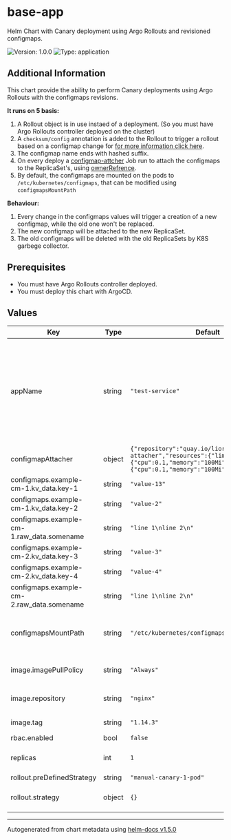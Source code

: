 # base-app

Helm Chart with Canary deployment using Argo Rollouts and revisioned configmaps.

![Version: 1.0.0](https://img.shields.io/badge/Version-1.0.0-informational?style=flat-square) ![Type: application](https://img.shields.io/badge/Type-application-informational?style=flat-square)

## Additional Information
This chart provide the ability to perform Canary deployments using Argo Rollouts with the configmaps revisions.

**It runs on 5 basis:**
1. A Rollout object is in use instaed of a deployment. (So you must have Argo Rollouts controller deployed on the cluster)
2. A `checksum/config` annotation is added to the Rollout to trigger a rollout based on a configmap change for [for more information click here](https://helm.sh/docs/howto/charts_tips_and_tricks/#automatically-roll-deployments).
3. The configmap name ends with hashed suffix.
4. On every deploy a [configmap-attcher](https://github.com/liorfranko/configmap-attacher) Job run to attach the configmaps to the ReplicaSet's, using [ownerRefrence](https://kubernetes.io/docs/concepts/overview/working-with-objects/owners-dependents/).
5. By default, the configmaps are mounted on the pods to `/etc/kubernetes/configmaps`, that can be modified using `configmapsMountPath`

**Behaviour:**
1. Every change in the configmaps values will trigger a creation of a new configmap, while the old one won't be replaced.
2. The new configmap will be attached to the new ReplicaSet.
3. The old configmaps will be deleted with the old ReplicaSets by K8S garbege collector.

## Prerequisites
* You must have Argo Rollouts controller deployed.
* You must deploy this chart with ArgoCD.

## Values

| Key | Type | Default | Description |
|-----|------|---------|-------------|
| appName | string | `"test-service"` | (REQUIRED) Application name which will be used by all resources created via base chart. Also will be available via APPNAME variable inside pods |
| configmapAttacher | object | `{"repository":"quay.io/liorfranko/configmap-attacher","resources":{"limits":{"cpu":0.1,"memory":"100Mi"},"requests":{"cpu":0.1,"memory":"100Mi"}},"tag":"1.0.1"}` | Variables of the configmap-attacher |
| configmaps.example-cm-1.kv_data.key-1 | string | `"value-13"` |  |
| configmaps.example-cm-1.kv_data.key-2 | string | `"value-2"` |  |
| configmaps.example-cm-1.raw_data.somename | string | `"line 1\nline 2\n"` |  |
| configmaps.example-cm-2.kv_data.key-3 | string | `"value-3"` |  |
| configmaps.example-cm-2.kv_data.key-4 | string | `"value-4"` |  |
| configmaps.example-cm-2.raw_data.somename | string | `"line 1\nline 2\n"` |  |
| configmapsMountPath | string | `"/etc/kubernetes/configmaps"` | Allows to define custom configMap objects with custom content |
| image.imagePullPolicy | string | `"Always"` | ImagePullPolicy applied to application |
| image.repository | string | `"nginx"` | Repository applied to application |
| image.tag | string | `"1.14.3"` | Tag applied to application |
| rbac.enabled | bool | `false` |  |
| replicas | int | `1` | The number of application pods to run |
| rollout.preDefinedStrategy | string | `"manual-canary-1-pod"` |  |
| rollout.strategy | object | `{}` | Use custom strategy of the argo rollout |

----------------------------------------------
Autogenerated from chart metadata using [helm-docs v1.5.0](https://github.com/norwoodj/helm-docs/releases/v1.5.0)
